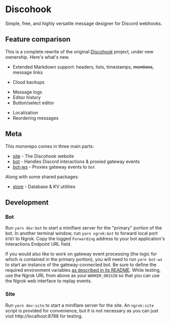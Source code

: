 # Discohook

Simple, free, and highly versatile message designer for Discord webhooks.

## Feature comparison

This is a complete rewrite of the original [Discohook](https://github.com/discohook) project, under new ownership. Here's what's new.

- Extended Markdown support: headers, lists, timestamps, ~~mentions~~, message links
<!-- - Mobile-specific preview toggle for ironing out Discord inconsistencies -->
- Cloud backups
<!-- - Scheduled messages -->
- Message logs
- Editor history
- Button/select editor
<!-- - Custom bots -->
- Localization
- Reordering messages

## Meta

This monorepo comes in three main parts:

- [site](/packages/site) - The Discohook website
- [bot](/packages/bot) - Handles Discord interactions & proxied gateway events
- [bot-ws](/packages/bot-ws) - Proxies gateway events to `bot`

Along with some shared packages:

- [store](/packages/store) - Database & KV utilities

## Development

### Bot

Run `yarn dev:bot` to start a miniflare server for the "primary" portion of the bot. In another terminal window, run `yarn ngrok:bot` to forward local port `8787` to Ngrok. Copy the logged `Forwarding` address to your bot application's Interactions Endpoint URL field.

If you would also like to work on gateway event processing (the logic for which is contained in the primary portion), you will need to run `yarn bot-ws` to start an instance of the gateway-connected bot. Be sure to define the required environment variables [as described in its README](/packages/bot-ws/README.md#setup). While testing, use the Ngrok URL from above as your `WORKER_ORIGIN` so that you can use the Ngrok web interface to replay events.

### Site

Run `yarn dev:site` to start a miniflare server for the site. An `ngrok:site` script is provided for convenience, but it is not necessary as you can just visit http://localhost:8788 for testing.
